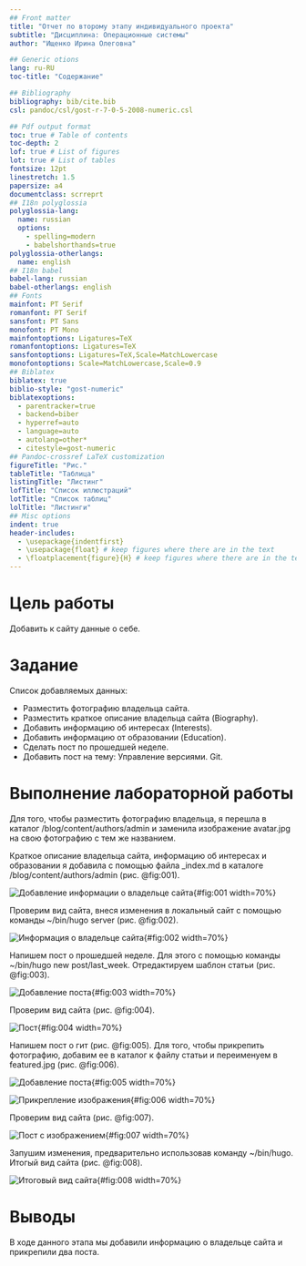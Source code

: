 ```yaml
---
## Front matter
title: "Отчет по второму этапу индивидуального проекта"
subtitle: "Дисциплина: Операционные системы"
author: "Ищенко Ирина Олеговна"

## Generic otions
lang: ru-RU
toc-title: "Содержание"

## Bibliography
bibliography: bib/cite.bib
csl: pandoc/csl/gost-r-7-0-5-2008-numeric.csl

## Pdf output format
toc: true # Table of contents
toc-depth: 2
lof: true # List of figures
lot: true # List of tables
fontsize: 12pt
linestretch: 1.5
papersize: a4
documentclass: scrreprt
## I18n polyglossia
polyglossia-lang:
  name: russian
  options:
	- spelling=modern
	- babelshorthands=true
polyglossia-otherlangs:
  name: english
## I18n babel
babel-lang: russian
babel-otherlangs: english
## Fonts
mainfont: PT Serif
romanfont: PT Serif
sansfont: PT Sans
monofont: PT Mono
mainfontoptions: Ligatures=TeX
romanfontoptions: Ligatures=TeX
sansfontoptions: Ligatures=TeX,Scale=MatchLowercase
monofontoptions: Scale=MatchLowercase,Scale=0.9
## Biblatex
biblatex: true
biblio-style: "gost-numeric"
biblatexoptions:
  - parentracker=true
  - backend=biber
  - hyperref=auto
  - language=auto
  - autolang=other*
  - citestyle=gost-numeric
## Pandoc-crossref LaTeX customization
figureTitle: "Рис."
tableTitle: "Таблица"
listingTitle: "Листинг"
lofTitle: "Список иллюстраций"
lotTitle: "Список таблиц"
lolTitle: "Листинги"
## Misc options
indent: true
header-includes:
  - \usepackage{indentfirst}
  - \usepackage{float} # keep figures where there are in the text
  - \floatplacement{figure}{H} # keep figures where there are in the text
---
```


# Цель работы

Добавить к сайту данные о себе.

# Задание

Список добавляемых данных:
- Разместить фотографию владельца сайта.
- Разместить краткое описание владельца сайта (Biography).
- Добавить информацию об интересах (Interests).
- Добавить информацию от образовании (Education).
- Сделать пост по прошедшей неделе.
- Добавить пост на тему: Управление версиями. Git.

# Выполнение лабораторной работы

Для того, чтобы разместить фотографию владельца, я перешла в каталог 
/blog/content/authors/admin и заменила изображение avatar.jpg на свою фотографию с тем же названием.

Краткое описание владельца сайта, информацию об интересах и образовании я добавила с помощью файла _index.md в каталоге /blog/content/authors/admin
(рис. @fig:001).

![Добавление информации о владельце сайта](image/1.png){#fig:001 width=70%}

Проверим вид сайта, внеся изменения в локальный сайт с помощью команды ~/bin/hugo server (рис. @fig:002).

![Информация о владельце сайта](image/2.png){#fig:002 width=70%}

Напишем пост о прошедшей неделе. Для этого с помощью команды ~/bin/hugo new post/last_week. Отредактируем шаблон статьи (рис. @fig:003).

![Добавление поста](image/4.png){#fig:003 width=70%}

Проверим вид сайта (рис. @fig:004).

![Пост](image/3.png){#fig:004 width=70%}

Напишем пост о гит (рис. @fig:005). Для того, чтобы прикрепить фотографию, добавим ее в каталог к файлу статьи и переименуем в featured.jpg (рис. @fig:006).

![Добавление поста](image/5.png){#fig:005 width=70%}

![Прикрепление изображения](image/6.png){#fig:006 width=70%}

Проверим вид сайта (рис. @fig:007).

![Пост с изображением](image/7.png){#fig:007 width=70%}

Запушим изменения, предварительно использовав команду ~/bin/hugo. Итогый вид сайта (рис. @fig:008).

![Итоговый вид сайта](image/8.png){#fig:008 width=70%}

# Выводы

В ходе данного этапа мы добавили информацию о владельце сайта и прикрепили два поста.
